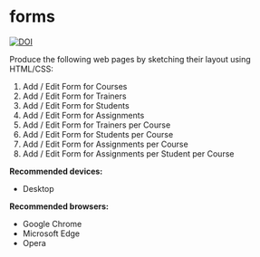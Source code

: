 # forms
[![DOI](https://zenodo.org/badge/399067629.svg)](https://zenodo.org/badge/latestdoi/399067629)

Produce the following web pages by sketching their layout using HTML/CSS:
1. Add / Edit Form for Courses
2. Add / Edit Form for Trainers
3. Add / Edit Form for Students
4. Add / Edit Form for Assignments
5. Add / Edit Form for Trainers per Course
6. Add / Edit Form for Students per Course
7. Add / Edit Form for Assignments per Course
8. Add / Edit Form for Assignments per Student per Course

**Recommended devices:**
   -  Desktop

**Recommended browsers:**
 -  Google Chrome
 -  Microsoft Edge
 -  Opera
